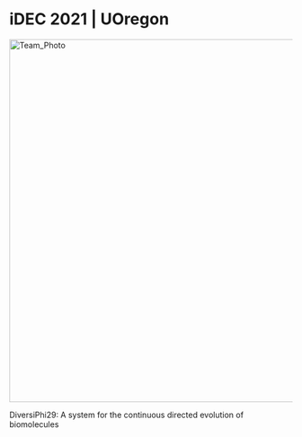 # iDEC 2021 | UOregon

<img width="647" alt="Team_Photo" src="https://user-images.githubusercontent.com/59736592/134821897-9f563b4e-5b3d-46b2-aaae-2dbf4ea68ab5.png">

DiversiPhi29: A system for the continuous directed evolution of biomolecules

